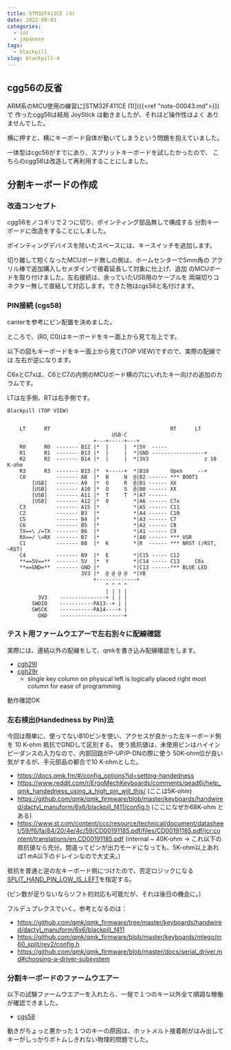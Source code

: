 ```yaml
---
title: STM32F411CE (4)
date: 2022-09-01
categories:
  - iot
  - japanese
tags:
  - blackpill
slug: blackpill-4
---
```


## cgg56の反省

ARM系のMCU使用の練習に[STM32F411CE (1)]({{<ref "note-00043.md">}})で
作ったcgg56は結局 JoyStick は動きましたが、それほど操作性はよく
ありませんでした。

横に押すと、横にキーボード自体が動いてしまうという問題を抱えていました。

一体型はcgc56がすでにあり、スプリットキーボードを試したかったので、
こちらのcgg56は改造して再利用することにしました。

## 分割キーボードの作成

### 改造コンセプト

cgg56をノコギリで２つに切り、ポインティング部品無しで構成する
分割キーボードに改造をすることにしました。

ポインティングデバイスを除いたスペースには、キースイッチを追加します。

切り離して短くなったMCUボード無しの側は、ホームセンターで5mm角の
アクリル棒で追加購入しセメダインで接着延長して対象に仕上げ、追加
のMCUボードを取り付けました。左右接続は、余っていたUSB用のケーブルを
両端切りコネクター無しで直結して対応します。できた物はcgs58と名付けます。

### PIN接続 (cgs58)

canterを参考にピン配置を決めました。

ところで、(R0, C0)はキーボードをキー面上から見て左上です。

以下の図もキーボードをキー面上から見て(TOP VIEW)ですので、実際の配線では
左右が逆になります。

C6xとC7xは、C6とC7の内側のMCUボード横の穴にいれたキー向けの追加のカラムです。

LTは左手側、RTは右手側です。

```
Blackpill (TOP VIEW)


    LT      RT                                       RT      LT
                                  USB-C
                            +---+-----+---+
    R0      R0  ------- B12 |*  |     |  *|5V  -----
    R1      R1  ------- B13 |*  |     |  *|GND -----------------+
    R2      R2  ------- B14 |*  |     |  *|3V3                  z 10 K-ohm
    R3      R3  ------- B15 |*  +-----+  *|B10       Open     --+ 
    C0          ------- A8  |*  B     N  @|B2 ------ *** BOOT1
        [USB]   ------- A9  |*  O     R  @|B1 ------ XX
        [USB]   ------- A10 |*  O     S  @|B0 ------ XX
        [USB]   ------- A11 |*  T     T  *|A7 ------ 
        [USB]   ------- A12 |*  0        *|A6 ------ C7x
    C3          ------- A15 |*           *|A5 ------ C11  
    C2          ------- B3  |*           *|A4 ------ C10  
    C5          ------- B4  |*           *|A3 ------ C7 
    C6          ------- B5  |*           *|A2 ------ C8
    TX==\ /=TX  ------- B6  |*           *|A1 ------ C9 
    RX==/ \=RX  ------- B7  |*           *|A0 ------ *** USR
    C1          ------- B8  |*  K        *|R  ------ *** NRST (/RST, ~RST)
    C4          ------- B9  |*  E        *|C15 ----- C12
    **==5V==**  ------- 5V  |*  Y        *|C14 ----- C13     C6x
    **==GND=**  ------- GND |*           *|C13 ------*** BLUE LED
                        3V3 |*  @ @ @ @  *|VB
                            +-------------+
                                ^ ^ ^ ^
                                | | | |
          3V3    ---------------+ | | |
        SWDIO    -----------PA13--+ | |
        SWSCK    -----------PA14----+ |
          GND    ---------------------+
```

### テスト用ファームウエアーで左右別々に配線確認

実際には、連結以外の配線をして、qmkを書き込み配線確認をします。

* [cgh29l](https://github.com/osamuaoki/qmk_firmware/tree/osamu1/keyboards/cgh29l)
* [cgh29r](https://github.com/osamuaoki/qmk_firmware/tree/osamu1/keyboards/cgh29r)
  * single key column on physical left is logically placed right most
    column for ease of programming

動作確認OK

### 左右検出(Handedness by Pin)法

今回は簡単に、使ってないB10ピンを使い、アクセスが良かった左キーボード側を 10 K-ohm 抵抗でGNDして区別する。
使う抵抗値は、未使用ピンはハイインピーダンスの入力なので、内部回路がP-UP/P-DNの際に使う
50K-ohm位が良い気がするが、手元部品の都合で10 K-ohmとした。

* https://docs.qmk.fm/#/config_options?id=setting-handedness
* https://www.reddit.com/r/ErgoMechKeyboards/comments/qead6j/help_qmk_handedness_using_a_high_pin_will_this/ (ここは5K-ohm)
* https://github.com/qmk/qmk_firmware/blob/master/keyboards/handwired/dactyl_manuform/6x6/blackpill_f411/config.h (ここになぜか68K-ohm とある)
* https://www.st.com/content/ccc/resource/technical/document/datasheet/59/f6/fa/84/20/4e/4c/59/CD00191185.pdf/files/CD00191185.pdf/jcr:content/translations/en.CD00191185.pdf
  (internal ~ 40K-ohm -> これ以下の抵抗値なら充分。間違ってピンが出力モードになっても、5K-ohm以上あれば1 mA以下のドレインなので大丈夫。)

抵抗を普通と逆の左キーボード側につけたので、否定ロジックになる[SPLIT_HAND_PIN_LOW_IS_LEFT](https://github.com/qmk/qmk_firmware/blob/master/quantum/split_common/split_util.c)を指定する。

(ピン数が足りないならソフト的対応も可能だが、それは後日の機会に。)

フルデュプレクスでいく。参考となるのは：

* https://github.com/qmk/qmk_firmware/tree/master/keyboards/handwired/dactyl_manuform/6x6/blackpill_f411
* https://github.com/qmk/qmk_firmware/blob/master/keyboards/mlego/m60_split/rev2/config.h
* https://github.com/qmk/qmk_firmware/blob/master/docs/serial_driver.md#choosing-a-driver-subsystem

### 分割キーボードのファームウエアー

以下の試験ファームウエアーを入れたら、一発で１つのキー以外全て順調な稼働が確認できました。

* [cgs58](https://github.com/osamuaoki/qmk_firmware/tree/osamu1/keyboards/cgs58)

動きがちょっと悪かった１つのキーの原因は、ホットメルト接着剤がはみ出してキーがしっかりボトムしきれない物理的問題でした。
<!-- vim: se ai tw=79: -->

